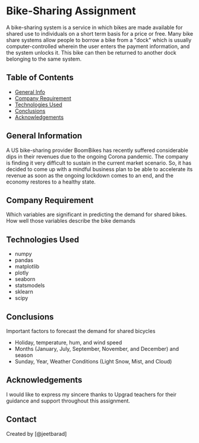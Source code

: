 # Bike-Sharing Assignment
A bike-sharing system is a service in which bikes are made available for shared use to individuals on a short term basis for a price or free. Many bike share systems allow people to borrow a bike from a "dock" which is usually computer-controlled wherein the user enters the payment information, and the system unlocks it. This bike can then be returned to another dock belonging to the same system.


## Table of Contents
* [General Info](#Generalinfo)
* [Company Requirement](#company-requriement)
* [Technologies Used](#technologies-used)
* [Conclusions](#conclusions)
* [Acknowledgements](#acknowledgements)



## General Information
A US bike-sharing provider BoomBikes has recently suffered considerable dips in their revenues due to the ongoing Corona pandemic. The company is finding it very difficult to sustain in the current market scenario. So, it has decided to come up with a mindful business plan to be able to accelerate its revenue as soon as the ongoing lockdown comes to an end, and the economy restores to a healthy state.



## Company Requirement
Which variables are significant in predicting the demand for shared bikes.
How well those variables describe the bike demands




## Technologies Used
- numpy 
- pandas 
- matplotlib 
- plotly 
- seaborn 
- statsmodels 
- sklearn 
- scipy 


## Conclusions
Important factors to forecast the demand for shared bicycles

- Holiday, temperature, hum, and wind speed
- Months (January, July, September, November, and December) and season
- Sunday, Year, Weather Conditions (Light Snow, Mist, and Cloud)

## Acknowledgements
I would like to express my sincere thanks to Upgrad teachers for their guidance and support throughout this assignment.

## Contact
Created by [@jeetbarad] 


